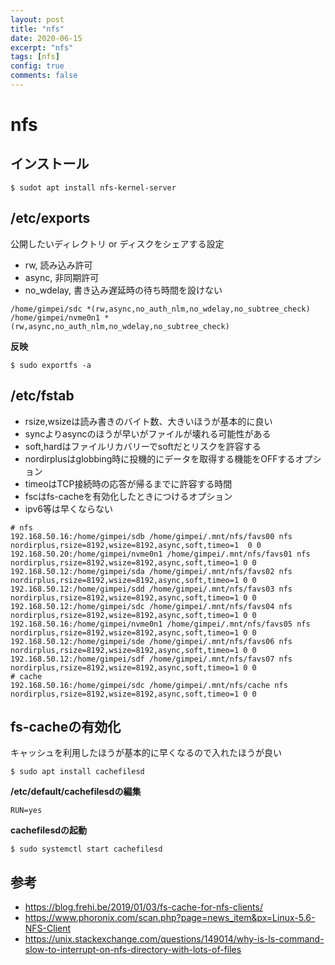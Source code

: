 ```yaml
---
layout: post
title: "nfs"
date: 2020-06-15
excerpt: "nfs"
tags: [nfs]
config: true
comments: false
---
```


# nfs

## インストール

```console
$ sudot apt install nfs-kernel-server
```

## /etc/exports


公開したいディレクトリ or ディスクをシェアする設定

 - rw, 読み込み許可
 - async, 非同期許可
 - no_wdelay, 書き込み遅延時の待ち時間を設けない

```console
/home/gimpei/sdc *(rw,async,no_auth_nlm,no_wdelay,no_subtree_check)
/home/gimpei/nvme0n1 *(rw,async,no_auth_nlm,no_wdelay,no_subtree_check)
```

**反映**  
```console
$ sudo exportfs -a
```

## /etc/fstab

 - rsize,wsizeは読み書きのバイト数、大きいほうが基本的に良い  
 - syncよりasyncのほうが早いがファイルが壊れる可能性がある
 - soft,hardはファイルリカバリーでsoftだとリスクを許容する
 - nordirplusはglobbing時に投機的にデータを取得する機能をOFFするオプション
 - timeoはTCP接続時の応答が帰るまでに許容する時間
 - fscはfs-cacheを有効化したときにつけるオプション  
 - ipv6等は早くならない

```console
# nfs
192.168.50.16:/home/gimpei/sdb /home/gimpei/.mnt/nfs/favs00 nfs nordirplus,rsize=8192,wsize=8192,async,soft,timeo=1  0 0
192.168.50.20:/home/gimpei/nvme0n1 /home/gimpei/.mnt/nfs/favs01 nfs nordirplus,rsize=8192,wsize=8192,async,soft,timeo=1 0 0
192.168.50.12:/home/gimpei/sda /home/gimpei/.mnt/nfs/favs02 nfs nordirplus,rsize=8192,wsize=8192,async,soft,timeo=1 0 0
192.168.50.12:/home/gimpei/sdd /home/gimpei/.mnt/nfs/favs03 nfs nordirplus,rsize=8192,wsize=8192,async,soft,timeo=1 0 0
192.168.50.12:/home/gimpei/sdc /home/gimpei/.mnt/nfs/favs04 nfs nordirplus,rsize=8192,wsize=8192,async,soft,timeo=1 0 0
192.168.50.16:/home/gimpei/nvme0n1 /home/gimpei/.mnt/nfs/favs05 nfs nordirplus,rsize=8192,wsize=8192,async,soft,timeo=1 0 0
192.168.50.12:/home/gimpei/sde /home/gimpei/.mnt/nfs/favs06 nfs nordirplus,rsize=8192,wsize=8192,async,soft,timeo=1 0 0
192.168.50.12:/home/gimpei/sdf /home/gimpei/.mnt/nfs/favs07 nfs nordirplus,rsize=8192,wsize=8192,async,soft,timeo=1 0 0
# cache
192.168.50.16:/home/gimpei/sdc /home/gimpei/.mnt/nfs/cache nfs nordirplus,rsize=8192,wsize=8192,async,soft,timeo=1 0 0
```

## fs-cacheの有効化
キャッシュを利用したほうが基本的に早くなるので入れたほうが良い

```console
$ sudo apt install cachefilesd
```

**/etc/default/cachefilesdの編集**

```console
RUN=yes
```

**cachefilesdの起動**

```console
$ sudo systemctl start cachefilesd
```

## 参考
 - https://blog.frehi.be/2019/01/03/fs-cache-for-nfs-clients/
 - https://www.phoronix.com/scan.php?page=news_item&px=Linux-5.6-NFS-Client
 - https://unix.stackexchange.com/questions/149014/why-is-ls-command-slow-to-interrupt-on-nfs-directory-with-lots-of-files
